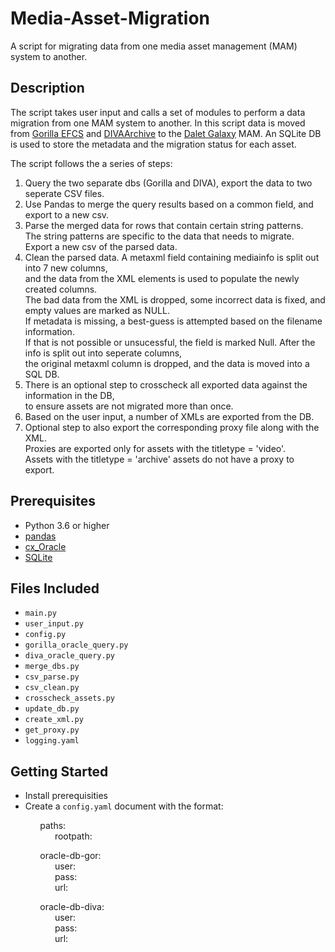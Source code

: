 # Media-Asset-Migration
A script for migrating data from one media asset management (MAM) system to another.

## Description
The script takes user input and calls a set of modules to perform a data migration 
from one MAM system to another. In this script data is moved from [Gorilla EFCS](https://www.gorilla-technology.com/) and [DIVAArchive](https://www.goecodigital.com) to the [Dalet Galaxy](https://www.dalet.com/) MAM. 
An SQLite DB is used to store the metadata and the migration status for each asset. 

The script follows the a series of steps: 


1. Query the two separate dbs (Gorilla and DIVA), export the data to two seperate CSV files.
2. Use Pandas to merge the query results based on a common field, and export to a new csv.
3. Parse the merged data for rows that contain certain string patterns. </br>
	The string patterns are specific to the data that needs to migrate. </br>
	Export a new csv of the parsed data. 
4. Clean the parsed data. A metaxml field containing mediainfo is split
	out into 7 new columns, </br> and the data from the XML elements is used to
	populate the newly created columns. </br>
	The bad data from the XML is dropped, some incorrect data is fixed, and empty values are marked as NULL. </br> 
	If metadata is missing, a best-guess is attempted based on the filename information. </br> 
	If that is not possible or unsucessful, the field is marked Null. 
	After the info is split out into seperate columns, </br>
	the original metaxml column is dropped, and the data is moved into a SQL DB. 
5. There is an optional step to crosscheck all exported data against the information in the DB, </br>
	to ensure assets are not migrated more than once. 
6. Based on the user input, a number of XMLs are exported from the DB. 
7. Optional step to also export the corresponding proxy file along with the XML. </br>
	Proxies are exported only for assets with the titletype = 'video'. </br>
	Assets with the titletype = 'archive' assets do not have a proxy to export. 
 


## Prerequisites 

* Python 3.6 or higher
* [pandas](https://pandas.pydata.org) 
* [cx_Oracle](https://oracle.github.io/python-cx_Oracle/)
* [SQLite](https://www.sqlite.org/download.html)

## Files Included

* `main.py`
* `user_input.py`
* `config.py`
* `gorilla_oracle_query.py`
* `diva_oracle_query.py`
* `merge_dbs.py`
* `csv_parse.py`
* `csv_clean.py`
* `crosscheck_assets.py`
* `update_db.py`
* `create_xml.py`
* `get_proxy.py`
* `logging.yaml `


## Getting Started

* Install prerequisities 
* Create a `config.yaml` document with the format: 
&nbsp;   &nbsp;   &nbsp;   &nbsp;   &nbsp;  

&nbsp; &nbsp; &nbsp; &nbsp; &nbsp; &nbsp; paths: &nbsp;   &nbsp;   &nbsp;   &nbsp;   &nbsp;  
&nbsp; &nbsp; &nbsp; &nbsp; &nbsp; &nbsp; &nbsp; &nbsp; &nbsp; rootpath:&nbsp;   &nbsp;   &nbsp;   &nbsp;   &nbsp;  

&nbsp; &nbsp; &nbsp; &nbsp; &nbsp; &nbsp; oracle-db-gor:&nbsp;   &nbsp;   &nbsp;   &nbsp;   &nbsp;  
  &nbsp; &nbsp; &nbsp; &nbsp; &nbsp; &nbsp; &nbsp; &nbsp; &nbsp; user:&nbsp;   &nbsp;   &nbsp;   &nbsp;   &nbsp;  
  &nbsp; &nbsp; &nbsp; &nbsp; &nbsp; &nbsp; &nbsp; &nbsp; &nbsp; pass:&nbsp;   &nbsp;   &nbsp;   &nbsp;   &nbsp;  
  &nbsp; &nbsp; &nbsp; &nbsp; &nbsp; &nbsp; &nbsp; &nbsp; &nbsp; url: &nbsp;   &nbsp;   &nbsp;   &nbsp;   &nbsp;  

&nbsp; &nbsp; &nbsp; &nbsp; &nbsp; &nbsp; oracle-db-diva: &nbsp;   &nbsp;   &nbsp;   &nbsp;   &nbsp;  
  &nbsp; &nbsp; &nbsp; &nbsp; &nbsp; &nbsp; &nbsp; &nbsp; &nbsp; user:  &nbsp;   &nbsp;   &nbsp;   &nbsp;   &nbsp;  
  &nbsp; &nbsp; &nbsp; &nbsp; &nbsp; &nbsp; &nbsp; &nbsp; &nbsp; pass:  &nbsp;   &nbsp;   &nbsp;   &nbsp;   &nbsp;  
  &nbsp; &nbsp; &nbsp; &nbsp; &nbsp; &nbsp; &nbsp; &nbsp; &nbsp; url:  &nbsp;   &nbsp;   &nbsp;   &nbsp;   &nbsp;  

